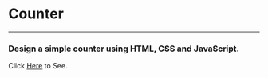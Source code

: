# Counter

---

### Design a simple counter using HTML, CSS and JavaScript.

Click [Here]() to See.
